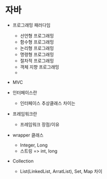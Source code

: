 자바
====================

- 프로그래밍 패러다임
  - 선언형 프로그래밍  
  - 함수형 프로그래밍  
  - 논리형 프로그래밍  
  - 명령형 프로그래밍  
  - 절차적 프로그래밍  
  - 객체 지향 프로그래밍
  - 
- MVC
- 인터페이스란
   - 인터페이스 추상클래스 차이는
- 프레임워크란
   - 프레임워크 장점/이유

- wrapper 클래스
  - Integer, Long
  - 스트링 => int, long

- Collection
  - List(LinkedList, ArratList), Set, Map 차이 
    
